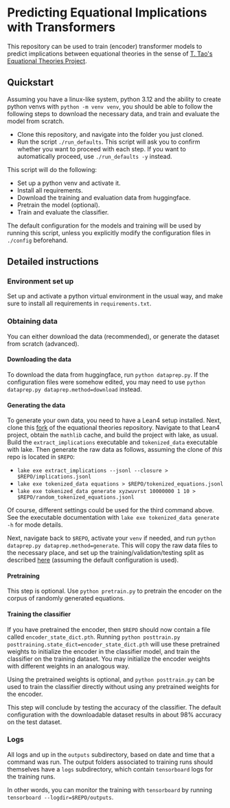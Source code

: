 # Predicting Equational Implications with Transformers

This repository can be used to train (encoder) transformer models to predict implications between equational theories in the sense of [T. Tao's Equational Theories Project](https://github.com/teorth/equational_theories).

## Quickstart

Assuming you have a linux-like system, python 3.12 and the ability to create python venvs with `python -m venv venv`, you should be able to follow the following steps to download the necessary data, and train and evaluate the model from scratch.

- Clone this repository, and navigate into the folder you just cloned. 
- Run the script `./run_defaults`. This script will ask you to confirm whether you want to proceed with each step. If you want to automatically proceed, use `./run_defaults -y` instead.

This script will do the following:

- Set up a python venv and activate it.
- Install all requirements.
- Download the training and evaluation data from huggingface.
- Pretrain the model (optional).
- Train and evaluate the classifier. 

The default configuration for the models and training will be used by running this script, unless you explicitly modify the configuration files in `./config` beforehand.

## Detailed instructions

### Environment set up

Set up and activate a python virtual environment in the usual way, and make sure to install all requirements in `requirements.txt`.

### Obtaining data

You can either download the data (recommended), or generate the dataset from scratch (advanced).

#### Downloading the data

To download the data from huggingface, run `python dataprep.py`.
If the configuration files were somehow edited, you may need to use `python dataprep.py dataprep.method=download` instead.

#### Generating the data

To generate your own data, you need to have a Lean4 setup installed.
Next, clone this [fork](https://github.com/adamtopaz/equational_theories) of the equational theories repository.
Navigate to that Lean4 project, obtain the `mathlib` cache, and build the project with lake, as usual.
Build the `extract_implications` executable and `tokenized_data` executable with lake.
Then generate the raw data as follows, assuming the clone of *this* repo is located in `$REPO`:

- `lake exe extract_implications --jsonl --closure > $REPO/implications.jsonl`
- `lake exe tokenized_data equations > $REPO/tokenized_equations.jsonl`
- `lake exe tokenized_data generate xyzwuvrst 10000000 1 10 > $REPO/random_tokenized_equations.jsonl`

Of course, different settings could be used for the third command above.
See the executable documentation with `lake exe tokenized_data generate -h` for mode details.

Next, navigate back to `$REPO`, activate your `venv` if needed, and run `python dataprep.py dataprep.method=generate`.
This will copy the raw data files to the necessary place, and set up the training/validation/testing split as described [here](https://huggingface.co/datasets/adamtopaz/equational_dataset) (assuming the default configuration is used).

#### Pretraining

This step is optional. 
Use `python pretrain.py` to pretrain the encoder on the corpus of randomly generated equations.

#### Training the classifier

If you have pretrained the encoder, then `$REPO` should now contain a file called `encoder_state_dict.pth`.
Running `python posttrain.py posttraining.state_dict=encoder_state_dict.pth` will use these pretrained weights to initialize the encoder in the classifier model, and train the classifier on the training dataset.
You may initialize the encoder weights with different weights in an analogous way.

Using the pretrained weights is optional, and `python posttrain.py` can be used to train the classifier directly without using any pretrained weights for the encoder.  

This step will conclude by testing the accuracy of the classifier. 
The default configuration with the downloadable dataset results in about 98% accuracy on the test dataset.

### Logs

All logs and up in the `outputs` subdirectory, based on date and time that a command was run.
The output folders associated to training runs should themselves have a `logs` subdirectory, which contain `tensorboard` logs for the training runs. 

In other words, you can monitor the training with `tensorboard` by running `tensorboard --logdir=$REPO/outputs`.
